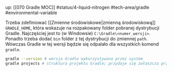 up: [[070 Gradle MOC]]
#status/4-liquid-nitrogen
#tech-area/gradle 
#environmental-variable 

Trzeba zdefiniować [[Zmienne środowiskowe|zmienną środowiskową]] `GRADLE_HOME`, która wskazuje na rozpakowany folder pobranej dystrybucji Gradle. Najczęściej jest to (w Windowsie) `C:\Gradle\<numer_wersji>`.
Ponadto trzeba dodać `bin` folder z tej dystrybucji do zmiennej `path`. Wówczas Gradle w tej wersji będzie się odpalało dla wszystkich komend `gradle`.

```bash
gradle --version # wersja Gradle wykorzystywana przez system
gradle projects # struktura projektu Gradle; przydaje się zwłaszcza przy wielu subprojektach/modułach
```
